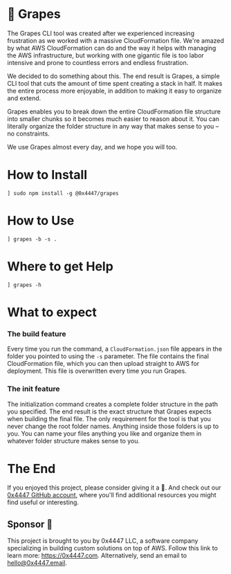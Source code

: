 # 🍇 Grapes

The Grapes CLI tool was created after we experienced increasing frustration as we worked with a massive CloudFormation file. We're amazed by what AWS CloudFormation can do and the way it helps with managing the AWS infrastructure, but working with one gigantic file is too labor intensive and prone to countless errors and endless frustration.

We decided to do something about this. The end result is Grapes, a simple CLI tool that cuts the amount of time spent creating a stack in half. It makes the entire process more enjoyable, in addition to making it easy to organize and extend.

Grapes enables you to break down the entire CloudFormation file structure into smaller chunks so it becomes much easier to reason about it. You can literally organize the folder structure in any way that makes sense to you – no constraints.

We use Grapes almost every day, and we hope you will too.

# How to Install

```
] sudo npm install -g @0x4447/grapes
```

# How to Use

```
] grapes -b -s .
```

# Where to get Help

```
] grapes -h
```

# What to expect

### The build feature

Every time you run the command, a `CloudFormation.json` file appears in the folder you pointed to using the `-s` parameter. The file contains the final CloudFormation file, which you can then upload straight to AWS for deployment. This file is overwritten every time you run Grapes.

### The init feature

The initialization command creates a complete folder structure in the path you specified. The end result is the exact structure that Grapes expects when building the final file. The only requirement for the tool is that you never change the root folder names. Anything inside those folders is up to you. You can name your files anything you like and organize them in whatever folder structure makes sense to you.

# The End

If you enjoyed this project, please consider giving it a 🌟. And check out our [0x4447 GitHub account](https://github.com/0x4447), where you'll find additional resources you might find useful or interesting.

## Sponsor 🎊

This project is brought to you by 0x4447 LLC, a software company specializing in building custom solutions on top of AWS. Follow this link to learn more: https://0x4447.com. Alternatively, send an email to [hello@0x4447.email](mailto:hello@0x4447.email?Subject=Hello%20From%20Repo&Body=Hi%2C%0A%0AMy%20name%20is%20NAME%2C%20and%20I%27d%20like%20to%20get%20in%20touch%20with%20someone%20at%200x4447.%0A%0AI%27d%20like%20to%20discuss%20the%20following%20topics%3A%0A%0A-%20LIST_OF_TOPICS_TO_DISCUSS%0A%0ASome%20useful%20information%3A%0A%0A-%20My%20full%20name%20is%3A%20FIRST_NAME%20LAST_NAME%0A-%20My%20time%20zone%20is%3A%20TIME_ZONE%0A-%20My%20working%20hours%20are%20from%3A%20TIME%20till%20TIME%0A-%20My%20company%20name%20is%3A%20COMPANY%20NAME%0A-%20My%20company%20website%20is%3A%20https%3A%2F%2F%0A%0ABest%20regards.).
